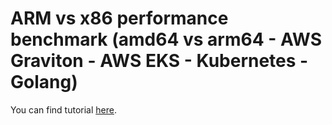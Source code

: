 # ARM vs x86 performance benchmark (amd64 vs arm64 - AWS Graviton - AWS EKS - Kubernetes - Golang)

You can find tutorial [here](https://youtu.be/ndXKHgFIIL4).
